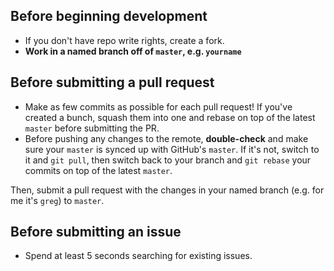 ## Before beginning development

- If you don't have repo write rights, create a fork.
- **Work in a named branch off of `master`, e.g. `yourname`**

## Before submitting a pull request

- Make as few commits as possible for each pull request! If you've created a bunch, squash them into one and rebase on top of the latest `master` before submitting the PR.
- Before pushing any changes to the remote, __double-check__ and make sure your `master` is synced up with GitHub's `master`. If it's not, switch to it and `git pull`, then switch back to your branch and `git rebase` your commits on top of the latest `master`.

Then, submit a pull request with the changes in your named branch (e.g. for me it's `greg`) to `master`.

## Before submitting an issue

- Spend at least 5 seconds searching for existing issues.
